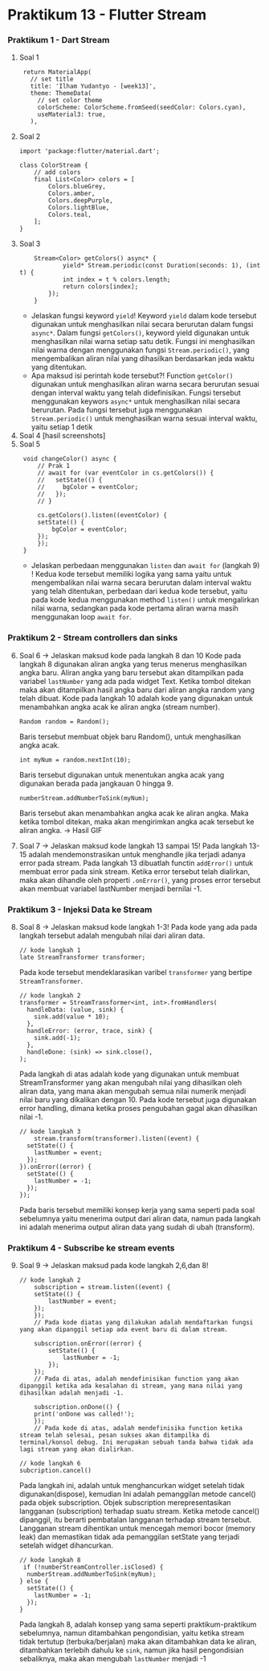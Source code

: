 # Praktikum 13 - Flutter Stream
### Praktikum 1 - Dart Stream
1. Soal 1
   ```
    return MaterialApp(
      // set title
      title: 'Ilham Yudantyo - [week13]',
      theme: ThemeData(
        // set color theme
        colorScheme: ColorScheme.fromSeed(seedColor: Colors.cyan),
        useMaterial3: true,
      ),
   ```
2. Soal 2 
    ```
    import 'package:flutter/material.dart';

    class ColorStream {
        // add colors 
        final List<Color> colors = [
            Colors.blueGrey,
            Colors.amber,
            Colors.deepPurple,
            Colors.lightBlue,
            Colors.teal,
        ];
    }
    ```
3. Soal 3 
    ```
        Stream<Color> getColors() async* {
                yield* Stream.periodic(const Duration(seconds: 1), (int t) {
                int index = t % colors.length;
                return colors[index];
            });
        }
    ```
   * Jelaskan fungsi keyword ``yield``!
    Keyword ``yield`` dalam kode tersebut digunakan untuk menghasilkan nilai secara berurutan dalam fungsi ``async*``. Dalam fungsi ``getColors()``, keyword yield digunakan untuk menghasilkan nilai warna setiap satu detik. Fungsi ini menghasilkan nilai warna dengan menggunakan fungsi ``Stream.periodic()``, yang mengembalikan aliran nilai yang dihasilkan berdasarkan jeda waktu yang ditentukan. 
   * Apa maksud isi perintah kode tersebut?!
    Function ``getColor()`` digunakan untuk menghasilkan aliran warna secara berurutan sesuai dengan interval waktu yang telah didefinisikan. Fungsi tersebut menggunakan keywors ``async*`` untuk menghasilkan nilai secara berurutan. Pada fungsi tersebut juga menggunakan`` Stream.periodic()`` untuk menghasilkan warna sesuai interval waktu, yaitu setiap 1 detik
4. Soal 4 
   [hasil screenshots]
5. Soal 5 
   ```
    void changeColor() async {
        // Prak 1
        // await for (var eventColor in cs.getColors()) {
        //   setState(() {
        //     bgColor = eventColor;
        //   });
        // }

        cs.getColors().listen((eventColor) {
        setState(() {
            bgColor = eventColor;
        });
        });
    }
   ```
   * Jelaskan perbedaan menggunakan ``listen`` dan ``await for`` (langkah 9) !
    Kedua kode tersebut memiliki logika yang sama yaitu untuk mengembalikan nilai warna secara berurutan dalam interval waktu yang telah ditentukan, perbedaan dari kedua kode tersebut, yaitu pada kode kedua menggunakan method ``listen()`` untuk mengalirkan nilai warna, sedangkan pada kode pertama aliran warna masih menggunakan loop ``await for``.

### Praktikum 2 - Stream controllers dan sinks
6. Soal 6 
-> Jelaskan maksud kode pada langkah 8 dan 10 
Kode pada langkah 8 digunakan aliran angka yang terus menerus menghasilkan angka baru. Aliran angka yang baru tersebut akan ditampilkan pada variabel ``lastNumber`` yang ada pada widget Text. Ketika tombol ditekan maka akan ditampilkan hasil angka baru dari aliran angka random yang telah dibuat. Kode pada langkah 10 adalah kode yang digunakan untuk menambahkan angka acak ke aliran angka (stream number).  
    ```
    Random random = Random();
    ```
     Baris tersebut membuat objek baru Random(), untuk menghasilkan angka acak.
    ```
    int myNum = random.nextInt(10);
    ```
    Baris tersebut digunakan untuk menentukan angka acak yang digunakan berada pada jangkauan 0 hingga 9. 
    ```
    numberStream.addNumberToSink(myNum);
    ```
    Baris tersebut akan menambahkan angka acak ke aliran angka. Maka ketika tombol ditekan, maka akan mengirimkan angka acak tersebut ke aliran angka.
-> Hasil GIF

7. Soal 7
-> Jelaskan maksud kode langkah 13 sampai 15!
Pada langkah 13-15 adalah mendemonstrasikan untuk menghandle jika terjadi adanya error pada stream. Pada langkah 13 dibuatlah functin ``addError()`` untuk membuat error pada sink stream. Ketika error tersebut telah dialirkan, maka akan dihandle oleh properti ``.onError()``, yang proses error tersebut akan membuat variabel lastNumber menjadi bernilai -1.

### Praktikum 3 - Injeksi Data ke Stream
8. Soal 8 
-> Jelaskan maksud kode langkah 1-3!
Pada kode yang ada pada langkah tersebut adalah mengubah nilai dari aliran data. 
    ```
    // kode langkah 1
    late StreamTransformer transformer;
    ```
    Pada kode tersebut mendeklarasikan varibel ``transformer`` yang bertipe ``StreamTransformer``.
    ```
    // kode langkah 2
    transformer = StreamTransformer<int, int>.fromHandlers(
      handleData: (value, sink) {
        sink.add(value * 10);
      },
      handleError: (error, trace, sink) {
        sink.add(-1);
      },
      handleDone: (sink) => sink.close(),
    );
    ```
    Pada langkah di atas adalah kode yang digunakan untuk membuat StreamTransformer yang akan mengubah nilai yang dihasilkan oleh aliran data, yang mana akan mengubah semua nilai numerik menjadi nilai baru yang dikalikan dengan 10. Pada kode tersebut juga digunakan error handling, dimana ketika proses pengubahan gagal akan dihasilkan nilai -1.
    ```
    // kode langkah 3
        stream.transform(transformer).listen((event) {
      setState(() {
        lastNumber = event;
      });
    }).onError((error) {
      setState(() {
        lastNumber = -1;
      });
    });
    ```
    Pada baris tersebut memiliki konsep kerja yang sama seperti pada soal sebelumnya yaitu menerima output dari aliran data, namun pada langkah ini adalah menerima output aliran data yang sudah di ubah (transform).

### Praktikum 4 - Subscribe ke stream events
9. Soal 9 
-> Jelaskan maksud pada kode langkah 2,6,dan 8!
    ```
    // kode langkah 2 
        subscription = stream.listen((event) {
        setState(() {
            lastNumber = event;
        });
        });
        // Pada kode diatas yang dilakukan adalah mendaftarkan fungsi yang akan dipanggil setiap ada event baru di dalam stream.

        subscription.onError((error) {
            setState(() {
                lastNumber = -1;
            });
        });
        // Pada di atas, adalah mendefinisikan function yang akan dipanggil ketika ada kesalahan di stream, yang mana nilai yang dihasilkan adalah menjadi -1.

        subscription.onDone(() {
        print('onDone was called!');
        });
        // Pada kode di atas, adalah mendefinisika function ketika stream telah selesai, pesan sukses akan ditampilka di terminal/konsol debug. Ini merupakan sebuah tanda bahwa tidak ada lagi stream yang akan dialirkan.
    ```
    ```
    // kode langkah 6
    subcription.cancel()
    ```
    Pada langkah ini, adalah untuk menghancurkan widget setelah tidak digunakan(dispose), kemudian Ini adalah pemanggilan metode cancel() pada objek subscription. Objek subscription merepresentasikan langganan (subscription) terhadap suatu stream. Ketika metode cancel() dipanggil, itu berarti pembatalan langganan terhadap stream tersebut. Langganan stream dihentikan untuk mencegah memori bocor (memory leak) dan memastikan tidak ada pemanggilan setState yang terjadi setelah widget dihancurkan.
    ```
    // kode langkah 8 
     if (!numberStreamController.isClosed) {
      numberStream.addNumberToSink(myNum);
    } else {
      setState(() {
        lastNumber = -1;
      });
    }
    ```
    Pada langkah 8, adalah konsep yang sama seperti praktikum-praktikum sebelumnya, namun ditambahkan pengondisian, yaitu ketika stream tidak tertutup (terbuka/berjalan) maka akan ditambahkan data ke aliran, ditambahkan terlebih dahulu ke ``sink``, namun jika hasil pengondisian sebaliknya, maka akan mengubah ``lastNumber`` menjadi -1